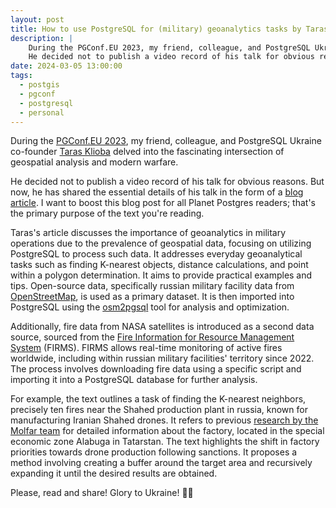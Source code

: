 ```yaml
---
layout: post
title: How to use PostgreSQL for (military) geoanalytics tasks by Taras Klioba
description: |
    During the PGConf.EU 2023, my friend, colleague, and PostgreSQL Ukraine co-founder Taras Klioba delved into the fascinating intersection of geospatial analysis and modern warfare.
    He decided not to publish a video record of his talk for obvious reasons. But now, he has shared the essential details of his talk in the form of a blog article. I want to boost this blog post for all Planet Postgres readers; that's the primary purpose of the text you're reading.
date: 2024-03-05 13:00:00
tags:
  - postgis
  - pgconf
  - postgresql
  - personal
---
```


During the [PGConf.EU 2023](https://www.postgresql.eu/events/pgconfeu2023/schedule/session/4605-from-map-to-reality-using-postgis-in-warfare/), my friend, colleague, and PostgreSQL Ukraine co-founder [Taras Klioba](https://www.linkedin.com/in/kloba/) delved into the fascinating intersection of geospatial analysis and modern warfare.

He decided not to publish a video record of his talk for obvious reasons. But now, he has shared the essential details of his talk in the form of a [blog article](https://klioba.com/how-to-use-postgresql-for-military-geoanalytics-tasks). 
I want to boost this blog post for all Planet Postgres readers; that's the primary purpose of the text you're reading.

Taras's article discusses the importance of geoanalytics in military operations due to the prevalence of geospatial data, focusing on utilizing PostgreSQL to process such data. 
It addresses everyday geoanalytical tasks such as finding K-nearest objects, distance calculations, and point within a polygon determination. 
It aims to provide practical examples and tips. Open-source data, specifically russian military facility data from [OpenStreetMap](https://www.openstreetmap.org/), is used as a primary dataset. 
It is then imported into PostgreSQL using the [osm2pgsql](https://osm2pgsql.org/) tool for analysis and optimization.

Additionally, fire data from NASA satellites is introduced as a second data source, sourced from the [Fire Information for Resource Management System](https://www.earthdata.nasa.gov/learn/find-data/near-real-time/firms/vj114imgtdlnrt) (FIRMS). 
FIRMS allows real-time monitoring of active fires worldwide, including within russian military facilities' territory since 2022. 
The process involves downloading fire data using a specific script and importing it into a PostgreSQL database for further analysis.

For example, the text outlines a task of finding the K-nearest neighbors, precisely ten fires near the Shahed production plant in russia, known for manufacturing Iranian Shahed drones. 
It refers to previous [research by the Molfar team](https://molfar.com/blog/alabuga-deanon) for detailed information about the factory, located in the special economic zone Alabuga in Tatarstan. 
The text highlights the shift in factory priorities towards drone production following sanctions. 
It proposes a method involving creating a buffer around the target area and recursively expanding it until the desired results are obtained. 

Please, read and share!
Glory to Ukraine! 💙💛